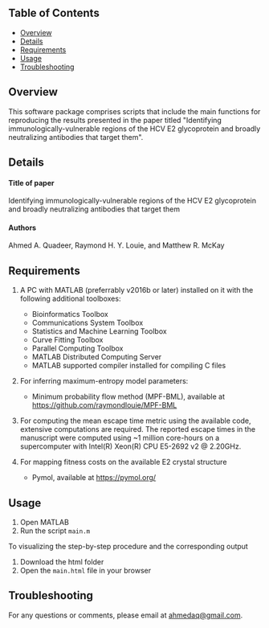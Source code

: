 ## Table of Contents
*  [Overview](#overview)
*  [Details](#details)
*  [Requirements](#requirements)
*  [Usage](#usage)
*  [Troubleshooting](#troubleshooting)

## Overview
This software package comprises scripts that include the main functions for reproducing the results presented in the paper titled "Identifying immunologically-vulnerable regions of the HCV E2 glycoprotein and broadly neutralizing antibodies that target them".


## Details
#### Title of paper
Identifying immunologically-vulnerable regions of the HCV E2 glycoprotein and broadly neutralizing antibodies that target them
#### Authors
Ahmed A. Quadeer, Raymond H. Y. Louie, and Matthew R. McKay

## Requirements
1.  A PC with MATLAB (preferrably v2016b or later) installed on it with the following additional toolboxes:
    * Bioinformatics Toolbox
    * Communications System Toolbox
    * Statistics and Machine Learning Toolbox
    * Curve Fitting Toolbox
    * Parallel Computing Toolbox
    * MATLAB Distributed Computing Server
    * MATLAB supported compiler installed for compiling C files
 
2.  For inferring maximum-entropy model parameters:
    * Minimum probability flow method (MPF-BML), available at https://github.com/raymondlouie/MPF-BML 
    
3.  For computing the mean escape time metric using the available code, extensive computations are required. The reported escape times in the manuscript were computed using ~1 million core-hours on a supercomputer with Intel(R) Xeon(R) CPU E5-2692 v2 @ 2.20GHz.
 
4.  For mapping fitness costs on the available E2 crystal structure
    * Pymol, available at https://pymol.org/     

## Usage
1.  Open MATLAB
2.  Run the script ```main.m``` 


To visualizing the step-by-step procedure and the corresponding output
1. Download the html folder
2. Open the ```main.html``` file in your browser

## Troubleshooting
For any questions or comments, please email at ahmedaq@gmail.com. 
